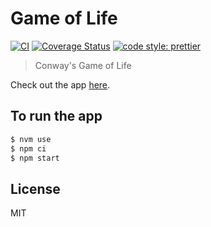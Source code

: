 # Game of Life

[![CI](https://github.com/joelgeorgev/game-of-life/workflows/deploy/badge.svg)](https://github.com/joelgeorgev/game-of-life/actions)
[![Coverage Status](https://coveralls.io/repos/github/joelgeorgev/game-of-life/badge.svg?branch=main)](https://coveralls.io/github/joelgeorgev/game-of-life?branch=main)
[![code style: prettier](https://img.shields.io/badge/code_style-prettier-ff69b4.svg?style=flat-square)](https://github.com/prettier/prettier)

> Conway's Game of Life

Check out the app [here](https://joelgeorgev.github.io/game-of-life).

## To run the app

```bash
$ nvm use
$ npm ci
$ npm start
```

## License

MIT
